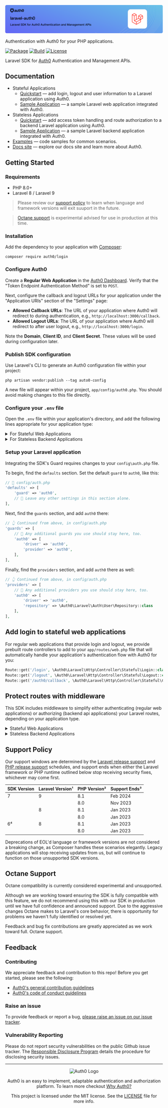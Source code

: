 ![laravel-auth0](.github/header.png?sanitize=true&raw=true)

Authentication with Auth0 for your PHP applications.

[![Package](https://img.shields.io/packagist/dt/auth0/login)](https://packagist.org/packages/auth0/laravel-auth0)
[![Build](https://img.shields.io/github/workflow/status/auth0/laravel-auth0/Checks)](https://github.com/auth0/laravel-auth0/actions/workflows/checks.yml?query=branch%3Amain)
[![License](https://img.shields.io/packagist/l/auth0/login)](https://doge.mit-license.org/)

Laravel SDK for [Auth0](https://auth0.com) Authentication and Management APIs.

## Documentation

- Stateful Applications
  - [Quickstart](https://auth0.com/docs/quickstart/webapp/laravel) — add login, logout and user information to a Laravel application using Auth0.
  - [Sample Application](https://github.com/auth0-samples/auth0-laravel-php-web-app) — a sample Laravel web application integrated with Auth0.
- Stateless Applications
  - [Quickstart](https://auth0.com/docs/quickstart/backend/php) — add access token handling and route authorization to a backend Laravel application using Auth0.
  - [Sample Application](https://github.com/auth0-samples/auth0-laravel-api-samples) — a sample Laravel backend application integrated with Auth0.
- [Examples](./EXAMPLES.md) — code samples for common scenarios.
- [Docs site](https://www.auth0.com/docs) — explore our docs site and learn more about Auth0.

## Getting Started

### Requirements

- PHP 8.0+
- Laravel 8 / Laravel 9

> Please review our [support policy](#support-policy) to learn when language and framework versions will exit suuport in the future.

>  [Octane support](#octane-support) is experimental advised for use in production at this time.

### Installation

Add the dependency to your application with [Composer](https://getcomposer.org/):

```
composer require auth0/login
```

### Configure Auth0

Create a **Regular Web Application** in the [Auth0 Dashboard](https://manage.auth0.com/#/applications). Verify that the "Token Endpoint Authentication Method" is set to `POST`.

Next, configure the callback and logout URLs for your application under the "Application URIs" section of the "Settings" page:

- **Allowed Callback URLs**: The URL of your application where Auth0 will redirect to during authentication, e.g., `http://localhost:3000/callback`.
- **Allowed Logout URLs**: The URL of your application where Auth0 will redirect to after user logout, e.g., `http://localhost:3000/login`.

Note the **Domain**, **Client ID**, and **Client Secret**. These values will be used during configuration later.

### Publish SDK configuration

Use Laravel's CLI to generate an Auth0 configuration file within your project:

```
php artisan vendor:publish --tag auto0-config
```

A new file will appear within your project, `app/config/auth0.php`. You should avoid making changes to this file directly.

### Configure your `.env` file

Open the `.env` file within your application's directory, and add the following lines appropriate for your application type:

<details>
    <summary>For Stateful Web Applications</summary>

```
AUTH0_DOMAIN="Your Auth0 domain"
AUTH0_CLIENT_ID="Your Auth0 application client ID"
AUTH0_CLIENT_SECRET="Your Auth0 application client secret"
AUTH0_COOKIE_SECRET="A randomly generated string"
```

Provide a sufficiently long, random string for your `AUTH0_COOKIE_SECRET` using `openssl rand -hex 32`.
</details>

<details>
    <summary>For Stateless Backend Applications</summary>

```
AUTH0_STRATEGY="api"
AUTH0_DOMAIN="Your Auth0 domain"
AUTH0_CLIENT_ID="Your Auth0 application client ID"
AUTH0_CLIENT_SECRET="Your Auth0 application client secret"
AUTH0_AUDIENCE="Your Auth0 API identifier"
```
</details>

### Setup your Laravel application

Integrating the SDK's Guard requires changes to your `config\auth.php` file.

To begin, find the `defaults` section. Set the default `guard` to `auth0`, like this:

```php
// 📂 config/auth.php
'defaults' => [
    'guard' => 'auth0',
    // 📝 Leave any other settings in this section alone.
],
```

Next, find the `guards` section, and add `auth0` there:
```php
// 👆 Continued from above, in config/auth.php
'guards' => [
    // 📝 Any additional guards you use should stay here, too.
    'auth0' => [
        'driver' => 'auth0',
        'provider' => 'auth0',
    ],
],
```

Finally, find the `providers` section, and add `auth0` there as well:
```php
// 👆 Continued from above, in config/auth.php
'providers' => [
    // 📝 Any additional providers you use should stay here, too.
    'auth0' => [
        'driver' => 'auth0',
        'repository' => \Auth0\Laravel\Auth\User\Repository::class
    ],
],
```

## Add login to stateful web applications

For regular web applications that provide login and logout, we provide prebuilt route controllers to add to your `app/routes/web.php` file that will automatically handle your application's authentication flow with Auth0 for you:

```php
Route::get('/login', \Auth0\Laravel\Http\Controller\Stateful\Login::class)->name('login');
Route::get('/logout', \Auth0\Laravel\Http\Controller\Stateful\Logout::class)->name('logout');
Route::get('/auth0/callback', \Auth0\Laravel\Http\Controller\Stateful\Callback::class)->name('auth0.callback');
```

## Protect routes with middleware

This SDK includes middleware to simplify either authenticating (regular web applications) or authorizing (backend api applications) your Laravel routes, depending on your application type.

<details>
<summary>Stateful Web Applications</summary>

These are for traditional applications that handle logging in and out.

The `auth0.authenticate` middleware will check for an available user session and redirect any requests without one to the login route:

```php
Route::get('/required', function () {
    return view('example.user.template');
})->middleware(['auth0.authenticate']);
```

The `auth0.authenticate.optional` middleware will check for an available user session, but won't reject or redirect requests without one, allowing you to treat such requests as "guest" requests:

```php
Route::get('/', function () {
    if (Auth::check()) {
        return view('example.user.template');
    }

    return view('example.guest.template');
})->middleware(['auth0.authenticate.optional']);
```

> Note that the `example.user.template` and `example.guest.templates` views are just examples and are not part of the SDK; replace these as appropriate for your application.
</details>

<details>
<summary>Stateless Backend Applications</summary>

These are applications that accept an a Access Token through the 'Authorization' header of a request.

The `auth0.authorize` middleware will resolve a Access Token and reject any request with an invalid token.

```php
Route::get('/api/private', function () {
    return response()->json([
        'message' => 'Hello from a private endpoint! You need to be authenticated to see this.',
        'authorized' => Auth::check(),
        'user' => Auth::check() ? json_decode(json_encode((array) Auth::user(), JSON_THROW_ON_ERROR), true) : null,
    ], 200, [], JSON_PRETTY_PRINT);
})->middleware(['auth0.authorize']);
```

The `auth0.authorize` middleware also allows you to optionally filter requests for access tokens based on scopes:

```php
Route::get('/api/private-scoped', function () {
    return response()->json([
        'message' => 'Hello from a private endpoint! You need to be authenticated and have a scope of read:messages to see this.',
        'authorized' => Auth::check(),
        'user' => Auth::check() ? json_decode(json_encode((array) Auth::user(), JSON_THROW_ON_ERROR), true) : null,
    ], 200, [], JSON_PRETTY_PRINT);
})->middleware(['auth0.authorize:read:messages']);
```

The `auth0.authorize.optional` middleware will resolve an available Access Token, but won't block requests without one. This is useful when you want to treat tokenless requests as "guests":

```php
Route::get('/api/public', function () {
    return response()->json([
        'message' => 'Hello from a public endpoint! You don\'t need to be authenticated to see this.',
        'authorized' => Auth::check(),
        'user' => Auth::check() ? json_decode(json_encode((array) Auth::user(), JSON_THROW_ON_ERROR), true) : null,
    ], 200, [], JSON_PRETTY_PRINT);
})->middleware(['auth0.authorize.optional']);
```
</details>

## Support Policy

Our support windows are determined by the [Laravel release support](https://laravel.com/docs/releases#support-policy) and [PHP release support](https://www.php.net/supported-versions.php) schedules, and support ends when either the Laravel framework or PHP runtime outlined below stop receiving security fixes, whichever may come first.

| SDK Version | Laravel Version¹ | PHP Version² | Support Ends³ |
|-------------|------------------|--------------|---------------|
| 7           | 9                | 8.1          | Feb 2024      |
|             |                  | 8.0          | Nov 2023      |
|             | 8                | 8.1          | Jan 2023      |
|             |                  | 8.0          | Jan 2023      |
| 6⁴          | 8                | 8.1          | Jan 2023      |
|             |                  | 8.0          | Jan 2023      |

Deprecations of EOL'd language or framework versions are not considered a breaking change, as Composer handles these scenarios elegantly. Legacy applications will stop receiving updates from us, but will continue to function on those unsupported SDK versions.

## Octane Support

Octane compatibility is currently considered experimental and unsupported.

Although we are working toward ensuring the SDK is fully compatible with this feature, we do not recommend using this with our SDK in production until we have full confidence and announced support. Due to the aggressive changes Octane makes to Laravel's core behavior, there is opportunity for problems we haven't fully identified or resolved yet.

Feedback and bug fix contributions are greatly appreciated as we work toward full. Octane support.

## Feedback

### Contributing

We appreciate feedback and contribution to this repo! Before you get started, please see the following:

- [Auth0's general contribution guidelines](https://github.com/auth0/open-source-template/blob/master/GENERAL-CONTRIBUTING.md)
- [Auth0's code of conduct guidelines](https://github.com/auth0/open-source-template/blob/master/CODE-OF-CONDUCT.md)

### Raise an issue
To provide feedback or report a bug, [please raise an issue on our issue tracker](https://github.com/auth0/laravel-auth0/issues).

### Vulnerability Reporting
Please do not report security vulnerabilities on the public Github issue tracker. The [Responsible Disclosure Program](https://auth0.com/whitehat) details the procedure for disclosing security issues.

---

<p align="center">
  <picture>
    <source media="(prefers-color-scheme: light)" srcset="https://cdn.auth0.com/website/sdks/logos/auth0_light_mode.png" width="150">
    <source media="(prefers-color-scheme: dark)" srcset="https://cdn.auth0.com/website/sdks/logos/auth0_dark_mode.png" width="150">
    <img alt="Auth0 Logo" src="https://cdn.auth0.com/website/sdks/logos/auth0_light_mode.png" width="150">
  </picture>
</p>

<p align="center">Auth0 is an easy to implement, adaptable authentication and authorization platform. To learn more checkout <a href="https://auth0.com/why-auth0">Why Auth0?</a></p>

<p align="center">This project is licensed under the MIT license. See the <a href="./LICENSE"> LICENSE</a> file for more info.</p>
